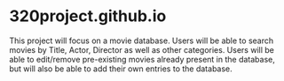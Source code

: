# 320project.github.io

This project will focus on a movie database. Users will be able to search movies by Title, Actor, Director as well as other categories.
Users will be able to edit/remove pre-existing movies already present in the database, but will also be able to add their own entries to
the database.
